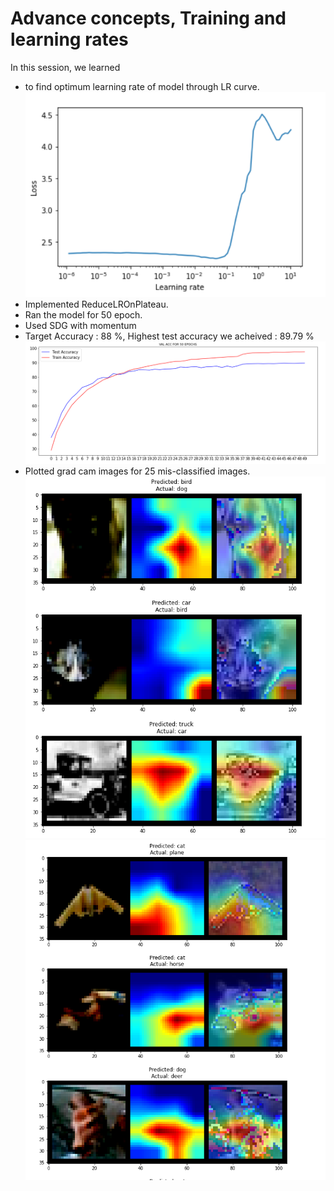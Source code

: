 # Advance concepts, Training and learning rates

In this session, we learned 
* to find optimum learning rate of model through LR curve.
![](https://github.com/Noopuragr/EVA4/blob/master/S10/Images/lr.PNG)
* Implemented ReduceLROnPlateau.
* Ran the model for 50 epoch.
* Used SDG with momentum
* Target Accuracy : 88 %, Highest test accuracy we acheived : 89.79 %
![](https://github.com/Noopuragr/EVA4/blob/master/S10/Images/acc.PNG)
* Plotted grad cam images for 25 mis-classified images.
![](https://github.com/Noopuragr/EVA4/blob/master/S10/Images/mis1.PNG)
![](https://github.com/Noopuragr/EVA4/blob/master/S10/Images/mis2.PNG)

